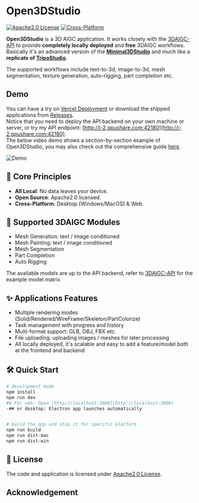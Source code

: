 # Open3DStudio

[![Apache2.0 License](https://img.shields.io/badge/license-Apache2.0-green.svg)](LICENSE)
[![Cross-Platform](https://img.shields.io/badge/platform-MacOS%20%7C%20Windows%20%7C%20Web-blue)](#)

**Open3DStudio** is a 3D AIGC application. It works closely with the [3DAIGC-API](https://github.com/FishWoWater/3DAIGC-API) to provide **completely locally deployed** and **free** 3DAIGC workflows. Basically it's an advanced version of the  **[Minimal3DStudio](https://github.com/FishWoWater/Minimal3DStudio)** and much like a **replicate of [TripoStudio](https://studio.tripo3d.ai/home?lng=en)**.

The supported workflows include text-to-3d, image-to-3d, mesh segmentation, texture generation, auto-rigging, part completion etc.

## Demo 
You can have a try on [Vercel Deployment]() or download the shipped applications from [Releases]().<br>
 Notice that you need to deploy the API backend on your own machine or server, or try my API endpoint: [http://i-2.gpushare.com:42180](http://i-2.gpushare.com:42180). <br>
 The below video demo shows a section-by-section example of Open3DStudio, you may also check out the comprehensive guide [here]().

![Demo](assets/demo.gif)

## 🚀 Core Principles
- **All Local**: No data leaves your device. 
- **Open Source**: Apache2.0 licensed.
- **Cross-Platform**: Desktop (Windows/MacOS) & Web.


## 🧩 Supported 3DAIGC Modules
* Mesh Generation: text / image conditioned
* Mesh Painting: text / image conditioned 
* Mesh Segmentation
* Part Completion
* Auto Rigging

The available models are up to the API backend, refer to [3DAIGC-API](https://github.com/FishWoWater/3DAIGC-API) for the example model matrix

## ✨ Applications Features
- Multiple rendering modes (Solid/Rendered/WireFrame/Skeleton/PartColorize)
- Task management with progress and history
- Multi-format support: GLB, OBJ, FBX etc.
- File uploading: uploading images / meshes for later processing
- All locally deployed, it's scalable and easy to add a feature/model both at the frontend and backend


## 🛠️ Quick Start
```bash
# development mode 
npm install
npm run dev
## For web: Open [http://localhost:3000](http://localhost:3000)
-## or desktop: Electron app launches automatically


# build the app and ship it for specific platform 
npm run build 
npm run dist-mac
npm run dist-win
```


## 📄 License
The code and application is licensed under [Apache2.0 License](LICENSE).

## Acknowledgement


